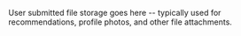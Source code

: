 User submitted file storage goes here -- typically used for recommendations, profile photos, and other file attachments.